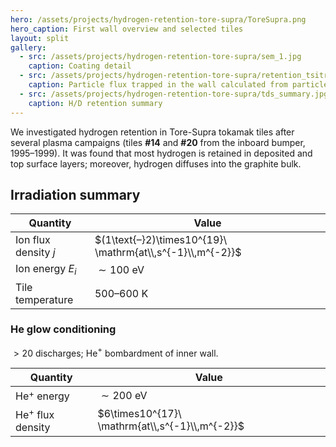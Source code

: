 ```yaml
---
hero: /assets/projects/hydrogen-retention-tore-supra/ToreSupra.png
hero_caption: First wall overview and selected tiles
layout: split
gallery:
  - src: /assets/projects/hydrogen-retention-tore-supra/sem_1.jpg
    caption: Coating detail
  - src: /assets/projects/hydrogen-retention-tore-supra/retention_tsitrone.png
    caption: Particle flux trapped in the wall calculated from particle balance
  - src: /assets/projects/hydrogen-retention-tore-supra/tds_summary.jpg
    caption: H/D retention summary
---
```


We investigated hydrogen retention in Tore-Supra tokamak tiles after several plasma campaigns (tiles **#14** and **#20** from the inboard bumper, 1995–1999). It was found that most hydrogen is retained in deposited and top surface layers; moreover, hydrogen diffuses into the graphite bulk. <!--more-->

## Irradiation summary

| Quantity | Value |
|---|---|
| Ion flux density $j$  | $(1\text{–}2)\times10^{19}\ \mathrm{at\\,s^{-1}\\,m^{-2}}$ |
| Ion energy $E_i$      | $\sim 100\ \mathrm{eV}$                                    |
| Tile temperature      | $500\text{–}600\ \mathrm{K}$                               |
### He glow conditioning
$> 20$ discharges; He$^{+}$ bombardment of inner wall.

| Quantity | Value |
|---|---|
| He$^{+}$ energy       | $\sim 200\ \mathrm{eV}$                                    |
| He$^{+}$ flux density | $6\times10^{17}\ \mathrm{at\\,s^{-1}\\,m^{-2}}$            |


<!-- ![Optical micrograph](/assets/projects/hydrogen-retention-tore-supra/optical.jpg "Optical micrograph of the surface") -->
